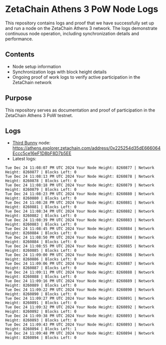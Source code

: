 # ZetaChain Athens 3 PoW Node Logs
This repository contains logs and proof that we have successfully set up and run a node on the ZetaChain Athens 3 network. The logs demonstrate continuous node operation, including synchronization details and performance.

## Contents
- Node setup information
- Synchronization logs with block height details
- Ongoing proof of work logs to verify active participation in the ZetaChain network

## Purpose
This repository serves as documentation and proof of participation in the ZetaChain Athens 3 PoW testnet.

## Logs

- [Third Bunny](https://thirdbunny.xyz/) node: https://athens.explorer.zetachain.com/address/0x225254d35dE666064Eccc5ce16eF1D8bF8D7b5EE
- Latest logs:
```
Tue Dec 24 11:08:07 PM UTC 2024 Your Node Height: 8260877 | Network Height: 8260877 | Blocks Left: 0
Tue Dec 24 11:08:13 PM UTC 2024 Your Node Height: 8260878 | Network Height: 8260878 | Blocks Left: 0
Tue Dec 24 11:08:18 PM UTC 2024 Your Node Height: 8260879 | Network Height: 8260879 | Blocks Left: 0
Tue Dec 24 11:08:23 PM UTC 2024 Your Node Height: 8260880 | Network Height: 8260880 | Blocks Left: 0
Tue Dec 24 11:08:28 PM UTC 2024 Your Node Height: 8260881 | Network Height: 8260881 | Blocks Left: 0
Tue Dec 24 11:08:34 PM UTC 2024 Your Node Height: 8260882 | Network Height: 8260882 | Blocks Left: 0
Tue Dec 24 11:08:39 PM UTC 2024 Your Node Height: 8260883 | Network Height: 8260883 | Blocks Left: 0
Tue Dec 24 11:08:45 PM UTC 2024 Your Node Height: 8260884 | Network Height: 8260884 | Blocks Left: 0
Tue Dec 24 11:08:50 PM UTC 2024 Your Node Height: 8260884 | Network Height: 8260884 | Blocks Left: 0
Tue Dec 24 11:08:55 PM UTC 2024 Your Node Height: 8260885 | Network Height: 8260885 | Blocks Left: 0
Tue Dec 24 11:09:00 PM UTC 2024 Your Node Height: 8260886 | Network Height: 8260886 | Blocks Left: 0
Tue Dec 24 11:09:06 PM UTC 2024 Your Node Height: 8260887 | Network Height: 8260887 | Blocks Left: 0
Tue Dec 24 11:09:11 PM UTC 2024 Your Node Height: 8260888 | Network Height: 8260888 | Blocks Left: 0
Tue Dec 24 11:09:16 PM UTC 2024 Your Node Height: 8260889 | Network Height: 8260889 | Blocks Left: 0
Tue Dec 24 11:09:22 PM UTC 2024 Your Node Height: 8260890 | Network Height: 8260890 | Blocks Left: 0
Tue Dec 24 11:09:27 PM UTC 2024 Your Node Height: 8260891 | Network Height: 8260891 | Blocks Left: 0
Tue Dec 24 11:09:32 PM UTC 2024 Your Node Height: 8260892 | Network Height: 8260892 | Blocks Left: 0
Tue Dec 24 11:09:38 PM UTC 2024 Your Node Height: 8260893 | Network Height: 8260893 | Blocks Left: 0
Tue Dec 24 11:09:43 PM UTC 2024 Your Node Height: 8260893 | Network Height: 8260894 | Blocks Left: 1
Tue Dec 24 11:09:48 PM UTC 2024 Your Node Height: 8260894 | Network Height: 8260894 | Blocks Left: 0
```
